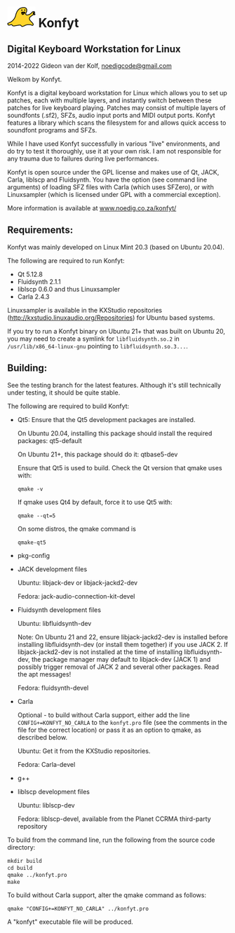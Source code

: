 ![Konfyt Logo](icons/konfytReadmeLogo.png)
Konfyt
======
Digital Keyboard Workstation for Linux
--------------------------------------

2014-2022 Gideon van der Kolf, noedigcode@gmail.com

Welkom by Konfyt.

Konfyt is a digital keyboard workstation for Linux which allows you to set up
patches, each with multiple layers, and instantly switch between these patches
for live keyboard playing. Patches may consist of multiple layers of soundfonts
(.sf2), SFZs, audio input ports and MIDI output ports. Konfyt features a library
which scans the filesystem for and allows quick access to soundfont programs and
SFZs.

While I have used Konfyt successfully in various "live" environments, and do try
to test it thoroughly, use it at your own risk. I am not responsible for any trauma
due to failures during live performances.

Konfyt is open source under the GPL license and makes use of Qt, JACK, Carla,
liblscp and Fluidsynth. You have the option (see command line arguments) of
loading SFZ files with Carla (which uses SFZero), or with Linuxsampler (which
is licensed under GPL with a commercial exception).

More information is available at www.noedig.co.za/konfyt/


Requirements:
-------------
Konfyt was mainly developed on Linux Mint 20.3 (based on Ubuntu 20.04).

The following are required to run Konfyt:

* Qt 5.12.8
* Fluidsynth 2.1.1
* liblscp 0.6.0 and thus Linuxsampler
* Carla 2.4.3

Linuxsampler is available in the KXStudio repositories (http://kxstudio.linuxaudio.org/Repositories)
for Ubuntu based systems.

If you try to run a Konfyt binary on Ubuntu 21+ that was built on Ubuntu 20, you may need to create a symlink for `libfluidsynth.so.2` in `/usr/lib/x86_64-linux-gnu` pointing to `libfluidsynth.so.3...`.


Building:
---------
See the testing branch for the latest features. Although it's still technically
under testing, it should be quite stable.

The following are required to build Konfyt:

* Qt5: Ensure that the Qt5 development packages are installed.

  On Ubuntu 20.04, installing this package should install the required packages: qt5-default

  On Ubuntu 21+, this package should do it: qtbase5-dev

  Ensure that Qt5 is used to build. Check the Qt version that qmake uses with:
  ```
  qmake -v
  ```

  If qmake uses Qt4 by default, force it to use Qt5 with:
  ```
  qmake --qt=5
  ```
  
  On some distros, the qmake command is
  ```
  qmake-qt5
  ```

* pkg-config

* JACK development files

  Ubuntu: libjack-dev or libjack-jackd2-dev

  Fedora: jack-audio-connection-kit-devel

* Fluidsynth development files
  
  Ubuntu: libfluidsynth-dev

  Note: On Ubuntu 21 and 22, ensure libjack-jackd2-dev is installed before installing libfluidsynth-dev (or install them together) if you use JACK 2. If libjack-jackd2-dev is not installed at the time of installing libfluidsynth-dev, the package manager may default to libjack-dev (JACK 1) and possibly trigger removal of JACK 2 and several other packages. Read the apt messages!
  
  Fedora: fluidsynth-devel

* Carla

  Optional - to build without Carla support, either add the line `CONFIG+=KONFYT_NO_CARLA` to the `konfyt.pro` file (see the comments in the file for the correct location) or pass it as an option to qmake, as described below.
  
  Ubuntu: Get it from the KXStudio repositories.
  
  Fedora: Carla-devel

* g++

* liblscp development files
  
  Ubuntu: liblscp-dev
  
  Fedora: liblscp-devel, available from the Planet CCRMA third-party repository




To build from the command line, run the following from the source code directory:
```
mkdir build
cd build
qmake ../konfyt.pro
make
```

To build without Carla support, alter the qmake command as follows:
```
qmake "CONFIG+=KONFYT_NO_CARLA" ../konfyt.pro
```

A "konfyt" executable file will be produced.

